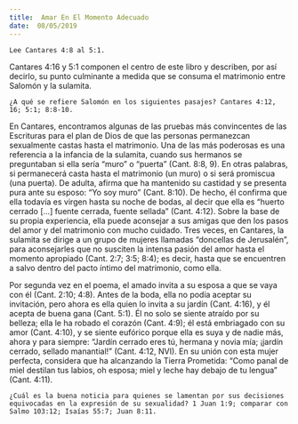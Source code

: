```yaml
---
title:  Amar En El Momento Adecuado
date:  08/05/2019
---
```


`Lee Cantares 4:8 al 5:1.`

Cantares 4:16 y 5:1 componen el centro de este libro y describen, por así decirlo, su punto culminante a medida que se consuma el matrimonio entre Salomón y la sulamita.

`¿A qué se refiere Salomón en los siguientes pasajes? Cantares 4:12, 16; 5:1; 8:8-10.`

En Cantares, encontramos algunas de las pruebas más convincentes de las Escrituras para el plan de Dios de que las personas permanezcan sexualmente castas hasta el matrimonio. Una de las más poderosas es una referencia a la infancia de la sulamita, cuando sus hermanos se preguntaban si ella sería “muro” o “puerta” (Cant. 8:8, 9). En otras palabras, si permanecerá casta hasta el matrimonio (un muro) o si será promiscua (una puerta). De adulta, afirma que ha mantenido su castidad y se presenta pura ante su esposo: “Yo soy muro” (Cant. 8:10). De hecho, él confirma que ella todavía es virgen hasta su noche de bodas, al decir que ella es “huerto cerrado [...] fuente cerrada, fuente sellada” (Cant. 4:12). Sobre la base de su propia experiencia, ella puede aconsejar a sus amigas que den los pasos del amor y del matrimonio con mucho cuidado. Tres veces, en Cantares, la sulamita se dirige a un grupo de mujeres llamadas “doncellas de Jerusalén”, para aconsejarles que no susciten la intensa pasión del amor hasta el momento apropiado (Cant. 2:7; 3:5; 8:4); es decir, hasta que se encuentren a salvo dentro del pacto íntimo del matrimonio, como ella.

Por segunda vez en el poema, el amado invita a su esposa a que se vaya con él (Cant. 2:10; 4:8). Antes de la boda, ella no podía aceptar su invitación, pero ahora es ella quien lo invita a su jardín (Cant. 4:16), y él acepta de buena gana (Cant. 5:1). Él no solo se siente atraído por su belleza; ella le ha robado el corazón (Cant. 4:9); él está embriagado con su amor (Cant. 4:10), y se siente eufórico porque ella es suya y de nadie más, ahora y para siempre: “Jardín cerrado eres tú, hermana y novia mía; ¡jardín cerrado, sellado manantial!” (Cant. 4:12, NVI). En su unión con esta mujer perfecta, considera que ha alcanzando la Tierra Prometida: “Como panal de miel destilan tus labios, oh esposa; miel y leche hay debajo de tu lengua” (Cant. 4:11).

`¿Cuál es la buena noticia para quienes se lamentan por sus decisiones equivocadas en la expresión de su sexualidad? 1 Juan 1:9; comparar con Salmo 103:12; Isaías 55:7; Juan 8:11.`